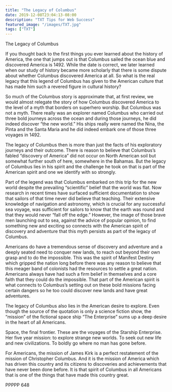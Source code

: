 ```yaml
---
title: "The Legacy of Columbus"
date: 2019-12-08T23:04:13-08:00
description: "TXT Tips for Web Success"
featured_image: "/images/TXT.jpg"
tags: ["TXT"]
---
```


The Legacy of Columbus

If you thought back to the first things you ever learned about the history of America, the one that jumps out is that Columbus sailed the ocean blue and discovered America is 1492.  While the date is correct, we later learned when our study of history became more scholarly that there is some dispute about whether Columbus discovered America at all.  So what is the real legacy that this legend of Columbus has given to the American culture that has made him such a revered figure in cultural history?

So much of the Columbus story is approximate that, at first review, we would almost relegate the story of how Columbus discovered America to the level of a myth that borders on superhero worship.  But Columbus was not a myth.  There really was an explorer named Columbus who carried out three bold journeys across the ocean and during those journeys, he did indeed discover “the new world.”  His ships really were named the Nina, the Pinta and the Santa Maria and he did indeed embark one of those three voyages in 1492.

The legacy of Columbus then is more than just the facts of his exploratory journeys and their outcome.  There is reason to believe that Columbus’s fabled “discovery of America” did not occur on North American soil but somewhat further south of here, somewhere in the Bahamas.  But the legacy of Columbus lies in his spirit and the challenge he took on that is part of the American spirit and one we identify with so strongly.

Part of the legend was that Columbus embarked on this trip for the new world despite the prevailing “scientific” belief that the world was flat.  Now research in recent times have surfaced sufficient documentation to show that sailors of that time never did believe that teaching.  Their extensive knowledge of navigation and astronomy, which is crucial for any successful sea voyage, was sufficient for sailors to know that the earth was round and that they would never “fall off the edge.”  However, the image of those brave men launching out to sea, against the advice of popular opinion, to find something new and exciting so connects  with the American spirit of discovery and adventure that this myth persists as part of the legacy of Columbus.

Americans do have a tremendous sense of discovery and adventure and a deeply seated need to conquer new lands, to reach out beyond their own grasp and to do the impossible.  This was the spirit of Manifest Destiny which gripped the nation long before there was any reason to believe that this meager band of colonists had the resources to settle a great nation.  Americans always have had such a firm belief in themselves and a core faith that they could do the impossible.  That part of the American spirit is what connects to Columbus’s setting out on these bold missions facing certain dangers so he too could discover new lands and have great adventures.

The legacy of Columbus also lies in the American desire to explore.  Even though the source of the quotation is only a science fiction show, the “mission” of the fictional space ship “The Enterprise” sums up a deep desire in the heart of all Americans.

Space, the final frontier.  These are the voyages of the Starship Enterprise.  Her five year mission: to explore strange new worlds.  To seek out new life and new civilizations.  To boldly go where no man has gone before.

For Americans, the mission of James Kirk is a perfect restatement of the mission of Christopher Columbus.  And it is the mission of America which has driven this country and its citizens to discoveries and achievements that have never been done before.  It is that spirit of Columbus in all Americans that is one of the things that have made this country great.

PPPPP 648




